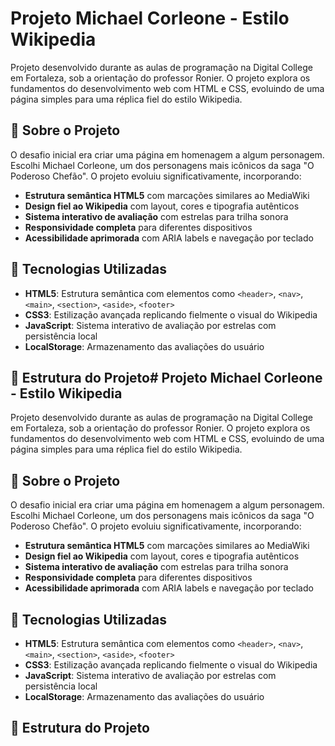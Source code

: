 
# Projeto Michael Corleone - Estilo Wikipedia

Projeto desenvolvido durante as aulas de programação na Digital College em Fortaleza, sob a orientação do professor Ronier. O projeto explora os fundamentos do desenvolvimento web com HTML e CSS, evoluindo de uma página simples para uma réplica fiel do estilo Wikipedia.

## 📖 Sobre o Projeto

O desafio inicial era criar uma página em homenagem a algum personagem. Escolhi Michael Corleone, um dos personagens mais icônicos da saga "O Poderoso Chefão". O projeto evoluiu significativamente, incorporando:

- **Estrutura semântica HTML5** com marcações similares ao MediaWiki
- **Design fiel ao Wikipedia** com layout, cores e tipografia autênticos
- **Sistema interativo de avaliação** com estrelas para trilha sonora
- **Responsividade completa** para diferentes dispositivos
- **Acessibilidade aprimorada** com ARIA labels e navegação por teclado

## 🚀 Tecnologias Utilizadas

- **HTML5**: Estrutura semântica com elementos como `<header>`, `<nav>`, `<main>`, `<section>`, `<aside>`, `<footer>`
- **CSS3**: Estilização avançada replicando fielmente o visual do Wikipedia
- **JavaScript**: Sistema interativo de avaliação por estrelas com persistência local
- **LocalStorage**: Armazenamento das avaliações do usuário

## 📁 Estrutura do Projeto# Projeto Michael Corleone - Estilo Wikipedia

Projeto desenvolvido durante as aulas de programação na Digital College em Fortaleza, sob a orientação do professor Ronier. O projeto explora os fundamentos do desenvolvimento web com HTML e CSS, evoluindo de uma página simples para uma réplica fiel do estilo Wikipedia.

## 📖 Sobre o Projeto

O desafio inicial era criar uma página em homenagem a algum personagem. Escolhi Michael Corleone, um dos personagens mais icônicos da saga "O Poderoso Chefão". O projeto evoluiu significativamente, incorporando:

- **Estrutura semântica HTML5** com marcações similares ao MediaWiki
- **Design fiel ao Wikipedia** com layout, cores e tipografia autênticos
- **Sistema interativo de avaliação** com estrelas para trilha sonora
- **Responsividade completa** para diferentes dispositivos
- **Acessibilidade aprimorada** com ARIA labels e navegação por teclado

## 🚀 Tecnologias Utilizadas

- **HTML5**: Estrutura semântica com elementos como `<header>`, `<nav>`, `<main>`, `<section>`, `<aside>`, `<footer>`
- **CSS3**: Estilização avançada replicando fielmente o visual do Wikipedia
- **JavaScript**: Sistema interativo de avaliação por estrelas com persistência local
- **LocalStorage**: Armazenamento das avaliações do usuário

## 📁 Estrutura do Projeto
